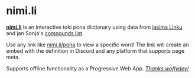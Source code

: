# nimi.li

[**nimi.li**](https://nimi.li) is an interactive toki pona dictionary using data from [jasima Linku](https://lipu-linku.github.io/about/jasima/) and jan Sonja's [compounds list](https://tokipona.org/compounds.txt).

Use any link like [nimi.li/pona](https://nimi.li/pona) to view a specific word! The link will create an embed with the definition in Discord and any platform that supports page meta.

Supports offline functionality as a Progressive Web App. _[Thanks woflydev!](https://github.com/woflydev)_
